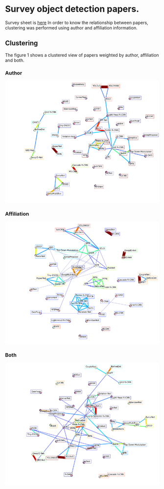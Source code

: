 # Survey object detection papers.
Survey sheet is [here](https://github.com/JohnYKiyo/ObjectDetectionSurvey/blob/master/ObjectDetectionSurvey.xlsx)
In order to know the relationship between papers, clustering was performed using author and affiliation information.

## Clustering
The figure 1 shows a clustered view of papers weighted by author, affiliation and both.

### Author
![Author](https://github.com/JohnYKiyo/ObjectDetectionSurvey/blob/master/Author.png)


### Affiliation
![Affiliation](https://github.com/JohnYKiyo/ObjectDetectionSurvey/blob/master/Affiliation.png)

### Both
![Affiliation](https://github.com/JohnYKiyo/ObjectDetectionSurvey/blob/master/Mix.png)
